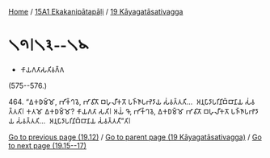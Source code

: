 
[Home](/) / [15A1 Ekakanipātapāḷi](../../15A1.md) / [19 Kāyagatāsativagga](../19.md)

# 𑁧𑁯𑁇𑁧𑁩--𑁧𑁪

* 𑀓𑀸𑀬𑀕𑀢𑀸𑀲𑀢𑀺𑀯𑀕𑁆𑀕

(575--576.)

464\. “𑀏𑀓𑀥𑀫𑁆𑀫𑁄, 𑀪𑀺𑀓𑁆𑀔𑀯𑁂, 𑀪𑀸𑀯𑀺𑀢𑁄 𑀩𑀳𑀼𑀮𑀻𑀓𑀢𑁄 𑀧𑀜𑁆𑀜𑀸𑀧𑀪𑁂𑀤𑀸𑀬 𑀲𑀁𑀯𑀢𑁆𑀢𑀢𑀺…  𑀅𑀦𑀼𑀧𑀸𑀤𑀸𑀧𑀭𑀺𑀦𑀺𑀩𑁆𑀩𑀸𑀦𑀸𑀬 𑀲𑀁𑀯𑀢𑁆𑀢𑀢𑀺𑁇 𑀓𑀢𑀫𑁄 𑀏𑀓𑀥𑀫𑁆𑀫𑁄? 𑀓𑀸𑀬𑀕𑀢𑀸 𑀲𑀢𑀺𑁇 𑀅𑀬𑀁 𑀔𑁄, 𑀪𑀺𑀓𑁆𑀔𑀯𑁂, 𑀏𑀓𑀥𑀫𑁆𑀫𑁄 𑀪𑀸𑀯𑀺𑀢𑁄 𑀩𑀳𑀼𑀮𑀻𑀓𑀢𑁄 𑀧𑀜𑁆𑀜𑀸𑀧𑀪𑁂𑀤𑀸𑀬 𑀲𑀁𑀯𑀢𑁆𑀢𑀢𑀺…  𑀅𑀦𑀼𑀧𑀸𑀤𑀸𑀧𑀭𑀺𑀦𑀺𑀩𑁆𑀩𑀸𑀦𑀸𑀬 𑀲𑀁𑀯𑀢𑁆𑀢𑀢𑀻”𑀢𑀺𑁇

[Go to previous page (19.12)](19.12.md) / [Go to parent page (19 Kāyagatāsativagga)](../19.md) / [Go to next page (19.15--17)](19.15--17.md)


